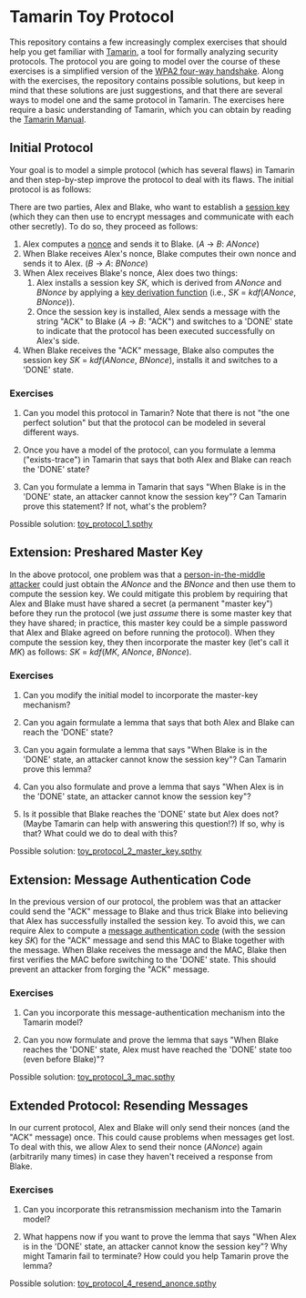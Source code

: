 # Tamarin Toy Protocol

This repository contains a few increasingly complex exercises that should help you get familiar with [Tamarin](https://tamarin-prover.github.io/), a tool for formally analyzing security protocols. The protocol you are going to model over the course of these exercises is a simplified version of the [WPA2 four-way handshake](https://benjaminkiesl.github.io/publications/a_formal_analysis_of_ieees_wpa2_cremers_kiesl_medinger.pdf). Along with the exercises, the repository contains possible solutions, but keep in mind that these solutions are just suggestions, and that there are several ways to model one and the same protocol in Tamarin. The exercises here require a basic understanding of Tamarin, which you can obtain by reading the [Tamarin Manual](https://tamarin-prover.github.io/manual/index.html).

## Initial Protocol

Your goal is to model a simple protocol (which has several flaws) in Tamarin and then step-by-step improve the protocol to deal with its flaws. The initial protocol is as follows:

There are two parties, Alex and Blake, who want to establish a [session key](https://en.wikipedia.org/wiki/Session_key) (which they can then use to encrypt messages and communicate with each other secretly). To do so, they proceed as follows:

1. Alex computes a [nonce](https://en.wikipedia.org/wiki/Cryptographic_nonce) and sends it to Blake. (*A* -> *B*: *ANonce*)
2. When Blake receives Alex's nonce, Blake computes their own nonce and sends it to Alex. (*B* -> *A*: *BNonce*)
3. When Alex receives Blake's nonce, Alex does two things:
   1. Alex installs a session key *SK*, which is derived from *ANonce* and *BNonce* by applying a [key derivation function](https://en.wikipedia.org/wiki/Key_derivation_function) (i.e., *SK* = *kdf*(*ANonce*, *BNonce*)).
   2. Once the session key is installed, Alex sends a message with the string "ACK" to Blake (*A* -> *B*: "ACK") and switches to a 'DONE' state to indicate that the protocol has been executed successfully on Alex's side.
4. When Blake receives the "ACK" message, Blake also computes the session key *SK* = *kdf*(*ANonce*, *BNonce*), installs it and switches to a 'DONE' state.

### Exercises

1. Can you model this protocol in Tamarin? Note that there is not "the one perfect solution" but that the protocol can be modeled in several different ways.

2. Once you have a model of the protocol, can you formulate a lemma ("exists-trace") in Tamarin that says that both Alex and Blake can reach the 'DONE' state?

3. Can you formulate a lemma in Tamarin that says "When Blake is in the 'DONE' state, an attacker cannot know the session key"? Can Tamarin prove this statement? If not, what's the problem?

Possible solution: [toy_protocol_1.spthy](toy_protocol_1.spthy)

## Extension: Preshared Master Key

In the above protocol, one problem was that a [person-in-the-middle attacker](https://en.wikipedia.org/wiki/Man-in-the-middle_attack) could just obtain the *ANonce* and the *BNonce* and then use them to compute the session key. We could mitigate this problem by requiring that Alex and Blake must have shared a secret (a permanent "master key") before they run the protocol (we just *assume* there is some master key that they have shared; in practice, this master key could be a simple password that Alex and Blake agreed on before running the protocol). When they compute the session key, they then incorporate the master key (let's call it *MK*) as follows: *SK* = *kdf*(*MK*, *ANonce*, *BNonce*).

### Exercises

1. Can you modify the initial model to incorporate the master-key mechanism?

2. Can you again formulate a lemma that says that both Alex and Blake can reach the 'DONE' state?

3. Can you again formulate a lemma that says "When Blake is in the 'DONE' state, an attacker cannot know the session key"? Can Tamarin prove this lemma?

4. Can you also formulate and prove a lemma that says "When Alex is in the 'DONE' state, an attacker cannot know the session key"?

5. Is it possible that Blake reaches the 'DONE' state but Alex does not? (Maybe Tamarin can help with answering this question!?) If so, why is that? What could we do to deal with this?

Possible solution: [toy_protocol_2_master_key.spthy](toy_protocol_2_master_key.spthy)

## Extension: Message Authentication Code

In the previous version of our protocol, the problem was that an attacker could send the "ACK" message to Blake and thus trick Blake into believing that Alex has successfully installed the session key. To avoid this, we can require Alex to compute a [message authentication code](https://en.wikipedia.org/wiki/Message_authentication_code) (with the session key *SK*) for the "ACK" message and send this MAC to Blake together with the message. When Blake receives the message and the MAC, Blake then first verifies the MAC before switching to the 'DONE' state. This should prevent an attacker from forging the "ACK" message.

### Exercises

1. Can you incorporate this message-authentication mechanism into the Tamarin model?

2. Can you now formulate and prove the lemma that says "When Blake reaches the 'DONE' state, Alex must have reached the 'DONE' state too (even before Blake)"?

Possible solution: [toy_protocol_3_mac.spthy](toy_protocol_3_mac.spthy)

## Extended Protocol: Resending Messages

In our current protocol, Alex and Blake will only send their nonces (and the "ACK" message) once. This could cause problems when messages get lost. To deal with this, we allow Alex to send their nonce (*ANonce*) again (arbitrarily many times) in case they haven't received a response from Blake.

### Exercises

1. Can you incorporate this retransmission mechanism into the Tamarin model?

2. What happens now if you want to prove the lemma that says "When Alex is in the 'DONE' state, an attacker cannot know the session key"? Why might Tamarin fail to terminate? How could you help Tamarin prove the lemma?

Possible solution: [toy_protocol_4_resend_anonce.spthy](toy_protocol_4_resend_anonce.spthy)
